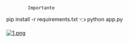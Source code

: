             Importante
pip install -r requirements.txt   👈
python app.py


[![1.png](https://i.postimg.cc/yxDH36dv/1.png)](https://postimg.cc/7JrcpkS2)
